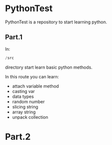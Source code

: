 # PythonTest

PythonTest is a repository to start learning python.
<br/>

## Part.1

In:

```py
/src
 ```

directory start learn basic python methods.

In this route you can learn:

<ul>
    <li>attach variable method</li>
    <li>casting var</li>
    <li>data types</li>
    <li>random number</li>
    <li>slicing string</li>
    <li>array string</li>
    <li>unpack collection</li>
</ul>

# Part.2
